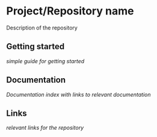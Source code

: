 # Project/Repository name

Description of the repository

## Getting started

*simple guide for getting started*

## Documentation

*Documentation index with links to relevant documentation*

## Links

*relevant links for the repository*